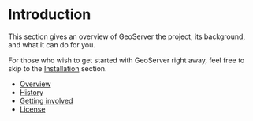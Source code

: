 # Introduction

This section gives an overview of GeoServer the project, its background, and what it can do for you.

For those who wish to get started with GeoServer right away, feel free to skip to the [Installation](../installation/index.md) section.

<div class="grid cards" markdown>

-   [Overview](overview.md)
-   [History](history.md)
-   [Getting involved](gettinginvolved.md)
-   [License](license.md)

</div>
